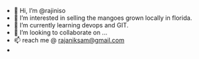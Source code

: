 - 👋 Hi, I’m @rajiniso
- 👀 I’m interested in selling the mangoes grown locally in florida.
- 🌱 I’m currently learning devops and GIT.
- 💞️ I’m looking to collaborate on ...
- 📫 reach me @ rajaniksam@gmail.com
- 

<!---
rajiniso/rajiniso is a ✨ special ✨ repository because its `README.md` (this file) appears on your GitHub profile.
You can click the Preview link to take a look at your changes.
--->
